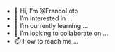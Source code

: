 - 👋 Hi, I’m @FrancoLoto
- 👀 I’m interested in ...
- 🌱 I’m currently learning ...
- 💞️ I’m looking to collaborate on ...
- 📫 How to reach me ...

<!---
FrancoLoto/FrancoLoto is a ✨ special ✨ repository because its `README.md` (this file) appears on your GitHub profile.
You can click the Preview link to take a look at your changes.
--->
